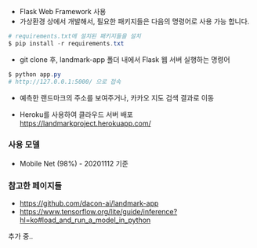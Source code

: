 * Flask Web Framework 사용
* 가상환경 상에서 개발해서, 필요한 패키지들은 다음의 명령어로 사용 가능 합니다.

```powershell
# requirements.txt에 설치된 패키지들을 설치
$ pip install -r requirements.txt
```

- git clone 후, landmark-app 폴더 내에서 Flask 웹 서버 실행하는 명령어

```powershell
$ python app.py
# http://127.0.0.1:5000/ 으로 접속
```

- 예측한 랜드마크의 주소를 보여주거나, 카카오 지도 검색 결과로 이동

- Heroku를 사용하여 클라우드 서버 배포
https://landmarkproject.herokuapp.com/

### 사용 모델

- Mobile Net (98%) - 20201112 기준


### 참고한 페이지들

- https://github.com/dacon-ai/landmark-app
- https://www.tensorflow.org/lite/guide/inference?hl=ko#load_and_run_a_model_in_python





추가 중..

